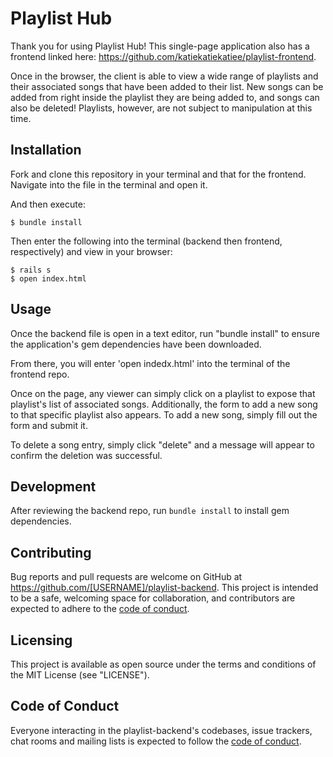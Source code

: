 # Playlist Hub

Thank you for using Playlist Hub! This single-page application also has a frontend linked here: https://github.com/katiekatiekatiee/playlist-frontend.

Once in the browser, the client is able to view a wide range of playlists and their associated songs that have been added to their list. New songs can be added from right inside the playlist they are being added to, and songs can also be deleted! Playlists, however, are not subject to manipulation at this time. 

## Installation

Fork and clone this repository in your terminal and that for the frontend. 
Navigate into the file in the terminal and open it.

And then execute:

    $ bundle install

Then enter the following into the terminal (backend then frontend, respectively) and view in your browser:

    $ rails s
    $ open index.html


## Usage

Once the backend file is open in a text editor, run "bundle install" to ensure the application's gem dependencies have been downloaded. 

From there, you will enter 'open indedx.html' into the terminal of the frontend repo. 

Once on the page, any viewer can simply click on a playlist to expose that playlist's list of associated songs. Additionally, the form to add a new song to that specific playlist also appears. To add a new song, simply fill out the form and submit it. 

To delete a song entry, simply click "delete" and a message will appear to confirm the deletion was successful.

## Development

After reviewing the backend repo, run `bundle install` to install gem dependencies. 

## Contributing

Bug reports and pull requests are welcome on GitHub at https://github.com/[USERNAME]/playlist-backend. This project is intended to be a safe, welcoming space for collaboration, and contributors are expected to adhere to the [code of conduct](https://github.com/[USERNAME]/playlist-backend/blob/master/CODE_OF_CONDUCT.md).

## Licensing

This project is available as open source under the terms and conditions of the MIT License (see "LICENSE").

## Code of Conduct

Everyone interacting in the playlist-backend's codebases, issue trackers, chat rooms and mailing lists is expected to follow the [code of conduct](https://github.com/[USERNAME]/playlist-backend/blob/master/CODE_OF_CONDUCT.md).